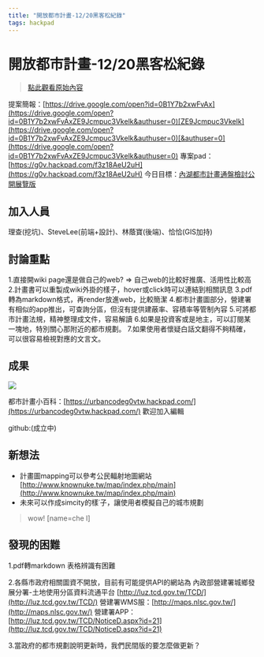 ```yaml
---
title: "開放都市計畫-12/20黑客松紀錄"
tags: hackpad
---
```


# 開放都市計畫-12/20黑客松紀錄

> [點此觀看原始內容](https://g0v.hackpad.tw/E7k5nHbNBBs)


提案簡報：[https://drive.google.com/open?id=0B1Y7b2xwFvAx](https://drive.google.com/open?id=0B1Y7b2xwFvAxZE9Jcmpuc3Vkelk&authuser=0)[ZE9Jcmpuc3Vkelk](https://drive.google.com/open?id=0B1Y7b2xwFvAxZE9Jcmpuc3Vkelk&authuser=0)[&authuser=0](https://drive.google.com/open?id=0B1Y7b2xwFvAxZE9Jcmpuc3Vkelk&authuser=0)
專案pad：[https://g0v.hackpad.com/f3z18AeU2uH](https://g0v.hackpad.com/f3z18AeU2uH)
今日目標：[內湖都市計畫通盤檢討公開展覽版](https://drive.google.com/open?id=0B1Y7b2xwFvAxZE9Jcmpuc3Vkelk&authuser=0)

## 加入人員

理查(挖坑)、SteveLee(前端+設計)、林蔭寶(後端)、恰恰(GIS加持)

## 討論重點

1.直接開wiki page還是做自己的web? => 自己web的比較好推廣、活用性比較高
2.計畫書可以重製成wiki外掛的樣子，hover或click時可以連結到相關訊息
3.pdf轉為markdown格式，再render放進web，比較簡潔
4.都市計畫圖部分，營建署有相似的app推出，可查詢分區，但沒有提供建蔽率、容積率等管制內容
5.可將都市計畫法規，精神整理成文件，容易解讀
6.如果是投資客或是地主，可以訂閱某一塊地，特別關心那附近的都市規劃。
7.如果使用者懷疑白話文翻得不夠精確，可以很容易檢視對應的文言文。

## 成果


![](https://g0vhackmd.blob.core.windows.net/g0v-hackmd-images/upload_27f4e7f64d0bafe993a09c793f47d92a)

都市計畫小百科：[https://urbancodeg0vtw.hackpad.com/](https://urbancodeg0vtw.hackpad.com/)
歡迎加入編輯

github:(成立中)

## 新想法

- 計畫圖mapping可以參考公民輻射地圖網站
[http://www.knownuke.tw/map/index.php/main](http://www.knownuke.tw/map/index.php/main)
- 未來可以作成simcity的樣˙子，讓使用者模擬自己的城市規劃
> wow!
> [name=che l]


## 發現的困難

1.pdf轉markdown 表格辨識有困難

2.各縣市政府相關圖資不開放，目前有可能提供API的網站為
內政部營建署城鄉發展分署-土地使用分區資料流通平台
[http://luz.tcd.gov.tw/TCD/](http://luz.tcd.gov.tw/TCD/)
營建署WMS服：[http://maps.nlsc.gov.tw/](http://maps.nlsc.gov.tw/)
營建署APP：[http://luz.tcd.gov.tw/TCD/NoticeD.aspx?id=21](http://luz.tcd.gov.tw/TCD/NoticeD.aspx?id=21)

3.當政府的都市規劃說明更新時，我們民間版的要怎麼做更新？

